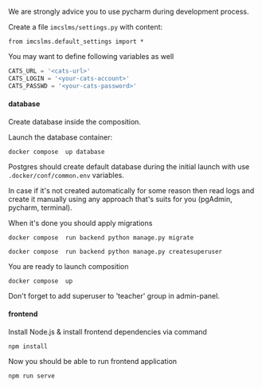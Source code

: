 We are strongly advice you to use pycharm during development process.

Create a file `imcslms/settings.py` with content:

```from imcslms.default_settings import *```

You may want to define following variables as well
```python
CATS_URL = '<cats-url>'
CATS_LOGIN = '<your-cats-account>'
CATS_PASSWD = '<your-cats-password>'
```
#### database
Create database inside the composition.

Launch the database container:
```shell
docker compose  up database
```

Postgres should create default database during the initial launch
with use `.docker/conf/common.env` variables.

In case if it's not created automatically for some reason
then read logs and create it manually
using any approach that's suits for you (pgAdmin, pycharm, terminal).

When it's done you should apply migrations

```shell
docker compose  run backend python manage.py migrate
```
```shell
docker compose  run backend python manage.py createsuperuser
```

You are ready to launch composition
```shell
docker compose  up
```

Don't forget to add superuser to 'teacher' group in admin-panel.

#### frontend
Install Node.js & install frontend dependencies via command
```shell
npm install
```
Now you should be able to run frontend application
```shell
npm run serve
```
